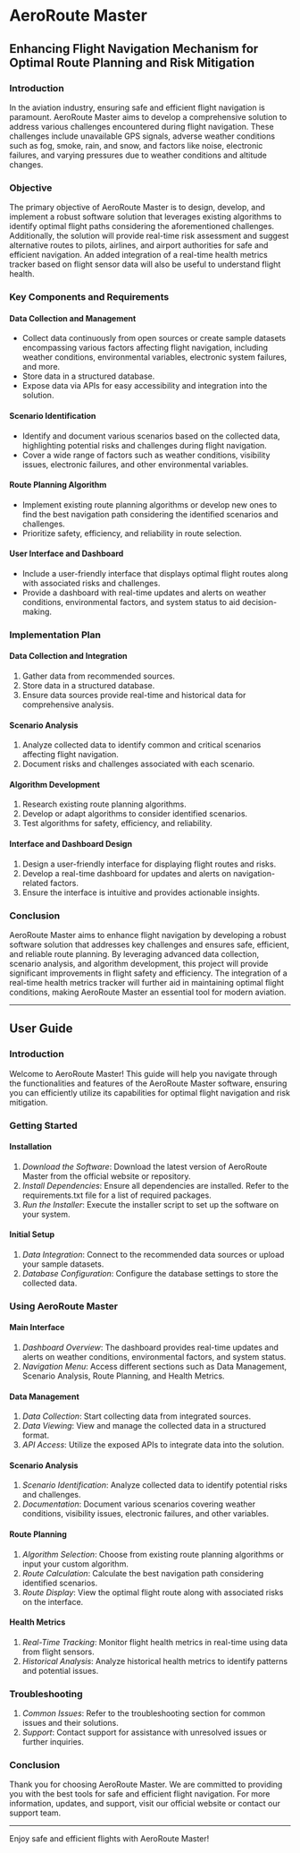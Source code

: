 # AeroRoute Master

## Enhancing Flight Navigation Mechanism for Optimal Route Planning and Risk Mitigation

### Introduction

In the aviation industry, ensuring safe and efficient flight navigation is paramount. AeroRoute Master aims to develop a comprehensive solution to address various challenges encountered during flight navigation. These challenges include unavailable GPS signals, adverse weather conditions such as fog, smoke, rain, and snow, and factors like noise, electronic failures, and varying pressures due to weather conditions and altitude changes.

### Objective

The primary objective of AeroRoute Master is to design, develop, and implement a robust software solution that leverages existing algorithms to identify optimal flight paths considering the aforementioned challenges. Additionally, the solution will provide real-time risk assessment and suggest alternative routes to pilots, airlines, and airport authorities for safe and efficient navigation. An added integration of a real-time health metrics tracker based on flight sensor data will also be useful to understand flight health.

### Key Components and Requirements

#### Data Collection and Management

- Collect data continuously from open sources or create sample datasets encompassing various factors affecting flight navigation, including weather conditions, environmental variables, electronic system failures, and more.
- Store data in a structured database.
- Expose data via APIs for easy accessibility and integration into the solution.

#### Scenario Identification

- Identify and document various scenarios based on the collected data, highlighting potential risks and challenges during flight navigation.
- Cover a wide range of factors such as weather conditions, visibility issues, electronic failures, and other environmental variables.

#### Route Planning Algorithm

- Implement existing route planning algorithms or develop new ones to find the best navigation path considering the identified scenarios and challenges.
- Prioritize safety, efficiency, and reliability in route selection.

#### User Interface and Dashboard

- Include a user-friendly interface that displays optimal flight routes along with associated risks and challenges.
- Provide a dashboard with real-time updates and alerts on weather conditions, environmental factors, and system status to aid decision-making.

### Implementation Plan

#### Data Collection and Integration

1. Gather data from recommended sources.
2. Store data in a structured database.
3. Ensure data sources provide real-time and historical data for comprehensive analysis.

#### Scenario Analysis

1. Analyze collected data to identify common and critical scenarios affecting flight navigation.
2. Document risks and challenges associated with each scenario.

#### Algorithm Development

1. Research existing route planning algorithms.
2. Develop or adapt algorithms to consider identified scenarios.
3. Test algorithms for safety, efficiency, and reliability.

#### Interface and Dashboard Design

1. Design a user-friendly interface for displaying flight routes and risks.
2. Develop a real-time dashboard for updates and alerts on navigation-related factors.
3. Ensure the interface is intuitive and provides actionable insights.

### Conclusion

AeroRoute Master aims to enhance flight navigation by developing a robust software solution that addresses key challenges and ensures safe, efficient, and reliable route planning. By leveraging advanced data collection, scenario analysis, and algorithm development, this project will provide significant improvements in flight safety and efficiency. The integration of a real-time health metrics tracker will further aid in maintaining optimal flight conditions, making AeroRoute Master an essential tool for modern aviation.

---

## User Guide

### Introduction

Welcome to AeroRoute Master! This guide will help you navigate through the functionalities and features of the AeroRoute Master software, ensuring you can efficiently utilize its capabilities for optimal flight navigation and risk mitigation.

### Getting Started

#### Installation

1. *Download the Software*: Download the latest version of AeroRoute Master from the official website or repository.
2. *Install Dependencies*: Ensure all dependencies are installed. Refer to the requirements.txt file for a list of required packages.
3. *Run the Installer*: Execute the installer script to set up the software on your system.

#### Initial Setup

1. *Data Integration*: Connect to the recommended data sources or upload your sample datasets.
2. *Database Configuration*: Configure the database settings to store the collected data.

### Using AeroRoute Master

#### Main Interface

1. *Dashboard Overview*: The dashboard provides real-time updates and alerts on weather conditions, environmental factors, and system status.
2. *Navigation Menu*: Access different sections such as Data Management, Scenario Analysis, Route Planning, and Health Metrics.

#### Data Management

1. *Data Collection*: Start collecting data from integrated sources.
2. *Data Viewing*: View and manage the collected data in a structured format.
3. *API Access*: Utilize the exposed APIs to integrate data into the solution.

#### Scenario Analysis

1. *Scenario Identification*: Analyze collected data to identify potential risks and challenges.
2. *Documentation*: Document various scenarios covering weather conditions, visibility issues, electronic failures, and other variables.

#### Route Planning

1. *Algorithm Selection*: Choose from existing route planning algorithms or input your custom algorithm.
2. *Route Calculation*: Calculate the best navigation path considering identified scenarios.
3. *Route Display*: View the optimal flight route along with associated risks on the interface.

#### Health Metrics

1. *Real-Time Tracking*: Monitor flight health metrics in real-time using data from flight sensors.
2. *Historical Analysis*: Analyze historical health metrics to identify patterns and potential issues.

### Troubleshooting

1. *Common Issues*: Refer to the troubleshooting section for common issues and their solutions.
2. *Support*: Contact support for assistance with unresolved issues or further inquiries.

### Conclusion

Thank you for choosing AeroRoute Master. We are committed to providing you with the best tools for safe and efficient flight navigation. For more information, updates, and support, visit our official website or contact our support team.

---

Enjoy safe and efficient flights with AeroRoute Master!

